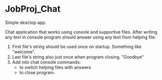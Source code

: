 # JobProj_Chat
Simple desctop app.

Chat application that works using console and supportive files. After writing any text in console program should answer using any text from helping file.

1. First file's string should be used once on startup. Something like "welcome".
2. Last file's string also just once when program closing. "Goodbye"
3. Add into chat console commands:
    - to switch helping files with answers
    - to close program.